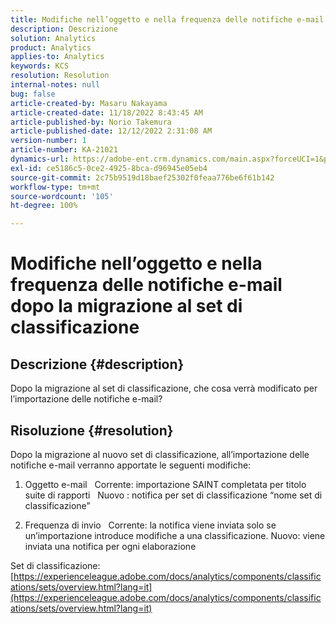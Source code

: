 ```yaml
---
title: Modifiche nell’oggetto e nella frequenza delle notifiche e-mail dopo la migrazione al set di classificazione
description: Descrizione
solution: Analytics
product: Analytics
applies-to: Analytics
keywords: KCS
resolution: Resolution
internal-notes: null
bug: false
article-created-by: Masaru Nakayama
article-created-date: 11/18/2022 8:43:45 AM
article-published-by: Norio Takemura
article-published-date: 12/12/2022 2:31:08 AM
version-number: 1
article-number: KA-21021
dynamics-url: https://adobe-ent.crm.dynamics.com/main.aspx?forceUCI=1&pagetype=entityrecord&etn=knowledgearticle&id=cb889f1b-1d67-ed11-9561-6045bd006239
exl-id: ce5186c5-0ce2-4925-8bca-d96945e05eb4
source-git-commit: 2c75b9519d18baef25302f0feaa776be6f61b142
workflow-type: tm+mt
source-wordcount: '105'
ht-degree: 100%

---
```


# Modifiche nell’oggetto e nella frequenza delle notifiche e-mail dopo la migrazione al set di classificazione

## Descrizione {#description}

Dopo la migrazione al set di classificazione, che cosa verrà modificato per l’importazione delle notifiche e-mail?
<br>

## Risoluzione {#resolution}


Dopo la migrazione al nuovo set di classificazione, all’importazione delle notifiche e-mail verranno apportate le seguenti modifiche:



1. Oggetto e-mail
  Corrente: importazione SAINT completata per titolo suite di rapporti
  Nuovo : notifica per set di classificazione “nome set di classificazione”

2. Frequenza di invio
  Corrente: la notifica viene inviata solo se un’importazione introduce modifiche a una classificazione.
Nuovo: viene inviata una notifica per ogni elaborazione

Set di classificazione:
[https://experienceleague.adobe.com/docs/analytics/components/classifications/sets/overview.html?lang=it](https://experienceleague.adobe.com/docs/analytics/components/classifications/sets/overview.html?lang=it)
